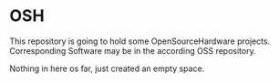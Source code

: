 # OSH
This repository is going to hold some OpenSourceHardware projects.
Corresponding Software may be in the according OSS repository.

Nothing in here os far, just created an empty space.
